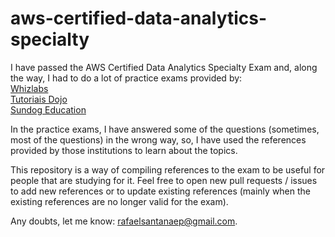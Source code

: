 # aws-certified-data-analytics-specialty
I have passed the AWS Certified Data Analytics Specialty Exam and, along the way,  I had to do a lot of practice exams provided by:  
[Whizlabs](https://www.whizlabs.com/aws-certified-data-analytics-specialty/)  
[Tutoriais Dojo](https://www.udemy.com/course/aws-certified-data-analytics-specialty-practice-exams-amazon/)  
[Sundog Education](https://www.udemy.com/course/aws-data-analytics/)  

In the practice exams, I have answered some of the questions (sometimes, most of the questions) in the wrong way, so, I have used the references provided by those institutions to learn about the topics.

This repository is a way of compiling references to the exam to be useful for people that are studying for it. Feel free to open new pull requests / issues to add new references or to update existing references (mainly when the existing references are no longer valid for the exam).

Any doubts, let me know: rafaelsantanaep@gmail.com.


